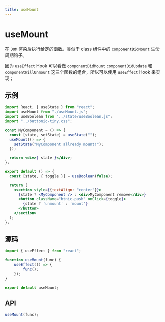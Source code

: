 ```yaml
---
title: useMount
---
```

# useMount
在 `DOM` 渲染后执行给定的函数。类似于 class 组件中的 `componentDidMount` 生命周期钩子。

因为 `useEffect` Hook 可以看做 `componentDidMount` `componentDidUpdate` 和 `componentWillUnmount` 这三个函数的组合，所以可以使用 `useEffect` Hook 来实现；

## 示例
```jsx
import React, { useState } from "react";
import useMount from "./useMount.js";
import useBoolean from "../state/useBoolean.js";
import "../buttonic-tiny.css";

const MyComponent = () => {
  const [state, setState] = useState("");
  useMount(() => {
    setState("MyComponent allready mount!");
  });

  return <div>{ state }</div>;
};

export default () => {
  const [state, { toggle }] = useBoolean(false);

  return (
    <section style={{textAlign: "center"}}>
      {state ? <MyComponent /> : <div>MyComponent remove</div>}
      <button className="btnic-push" onClick={toggle}>
        {state ? 'unmount' : 'mount'}
      </button>
    </section>
  );
};
```

## 源码
```jsx | pure
import { useEffect } from "react";

function useMount(func) {
    useEffect(() => {
        func();
    });
}

export default useMount;
```

## API
```js
useMount(func);
```
